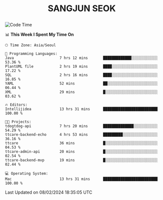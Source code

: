 <h1>
 <p align="center">
   SANGJUN SEOK
 </p>
</h1>

<!--START_SECTION:waka-->
![Code Time](http://img.shields.io/badge/Code%20Time-3%2C265%20hrs%2020%20mins-blue)

📊 **This Week I Spent My Time On** 

```text
🕑︎ Time Zone: Asia/Seoul

💬 Programming Languages: 
Java                     7 hrs 12 mins       █████████████░░░░░░░░░░░░   53.36 % 
PlantUML file            2 hrs 19 mins       ████░░░░░░░░░░░░░░░░░░░░░   17.22 % 
SQL                      2 hrs 16 mins       ████░░░░░░░░░░░░░░░░░░░░░   16.85 % 
YAML                     52 mins             ██░░░░░░░░░░░░░░░░░░░░░░░   06.44 % 
XML                      29 mins             █░░░░░░░░░░░░░░░░░░░░░░░░   03.62 % 

🔥 Editors: 
Intellijidea             13 hrs 31 mins      █████████████████████████   100.00 % 

🐱‍💻 Projects: 
tdogtdog-api             7 hrs 20 mins       ██████████████░░░░░░░░░░░   54.29 % 
ttcare-backend-echo      4 hrs 53 mins       █████████░░░░░░░░░░░░░░░░   36.16 % 
ttcare                   36 mins             █░░░░░░░░░░░░░░░░░░░░░░░░   04.53 % 
ttcare-admin-api         20 mins             █░░░░░░░░░░░░░░░░░░░░░░░░   02.54 % 
ttcare-backend-mvp       19 mins             █░░░░░░░░░░░░░░░░░░░░░░░░   02.44 % 

💻 Operating System: 
Mac                      13 hrs 31 mins      █████████████████████████   100.00 % 
```


 Last Updated on 08/02/2024 18:35:05 UTC
<!--END_SECTION:waka-->

